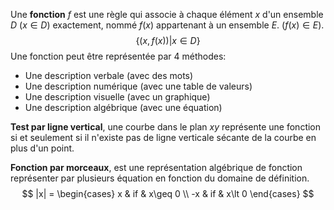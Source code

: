 Une __fonction__  $f$ est une règle qui associe à chaque élément $x$ d'un ensemble 
$D$ ($x\in D$) exactement, nommé $f(x)$ appartenant à un ensemble $E$. ($f(x) \in E$).
$$
\{ (x,f(x)) | x \in D \}
$$
Une fonction peut être représentée par $4$ méthodes:
- Une description verbale (avec des mots)
- Une description numérique (avec une table de valeurs)
- Une description visuelle (avec un graphique)
- Une description algébrique (avec une équation)

__Test par ligne vertical__, une courbe dans le plan $xy$ représente une fonction si et seulement si il n'existe pas de ligne verticale sécante de la courbe en plus d'un point.

__Fonction par morceaux__, est une représentation algébrique de fonction représenter par plusieurs équation en fonction du domaine de définition.
$$
|x| =
\begin{cases}
x & if & x\geq 0 \\
-x & if & x\lt 0
\end{cases}
$$